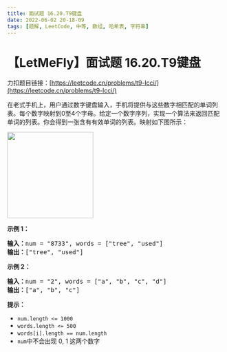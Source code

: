```yaml
---
title: 面试题 16.20.T9键盘
date: 2022-06-02 20-18-09
tags: [题解, LeetCode, 中等, 数组, 哈希表, 字符串]
---
```


# 【LetMeFly】面试题 16.20.T9键盘

力扣题目链接：[https://leetcode.cn/problems/t9-lcci/](https://leetcode.cn/problems/t9-lcci/)

<p>在老式手机上，用户通过数字键盘输入，手机将提供与这些数字相匹配的单词列表。每个数字映射到0至4个字母。给定一个数字序列，实现一个算法来返回匹配单词的列表。你会得到一张含有有效单词的列表。映射如下图所示：</p>

<p><img src="https://assets.leetcode-cn.com/aliyun-lc-upload/original_images/17_telephone_keypad.png" style="width: 200px;" /></p>

<p><strong>示例 1：</strong></p>

<pre>
<strong>输入：</strong>num = "8733", words = ["tree", "used"]
<strong>输出：</strong>["tree", "used"]
</pre>

<p><strong>示例 2：</strong></p>

<pre>
<strong>输入：</strong>num = "2", words = ["a", "b", "c", "d"]
<strong>输出：</strong>["a", "b", "c"]</pre>

<p><strong>提示：</strong></p>

<ul>
	<li><code>num.length &lt;= 1000</code></li>
	<li><code>words.length &lt;= 500</code></li>
	<li><code>words[i].length == num.length</code></li>
	<li><code>num</code>中不会出现 0, 1 这两个数字</li>
</ul>


    